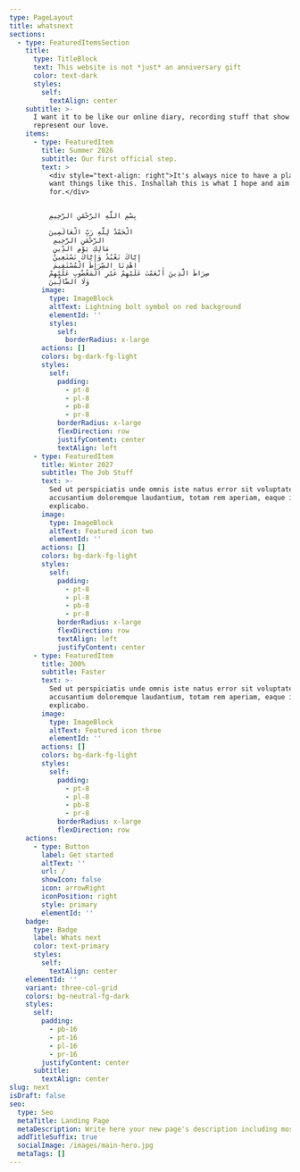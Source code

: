 ```yaml
---
type: PageLayout
title: whatsnext
sections:
  - type: FeaturedItemsSection
    title:
      type: TitleBlock
      text: This website is not *just* an anniversary gift
      color: text-dark
      styles:
        self:
          textAlign: center
    subtitle: >-
      I want it to be like our online diary, recording stuff that show and
      represent our love.
    items:
      - type: FeaturedItem
        title: Summer 2026
        subtitle: Our first official step.
        text: >
          <div style="text-align: right">It's always nice to have a plan, and I
          want things like this. Inshallah this is what I hope and aim
          for.</div>


          بِسْمِ اللَّهِ الرَّحْمَٰنِ الرَّحِيمِ

          الْحَمْدُ لِلَّهِ رَبِّ الْعَالَمِينَ
           الرَّحْمَٰنِ الرَّحِيمِ
           مَالِكِ يَوْمِ الدِّينِ
           إِيَّاكَ نَعْبُدُ وَإِيَّاكَ نَسْتَعِينُ
           اهْدِنَا الصِّرَاطَ الْمُسْتَقِيمَ
          صِرَاطَ الَّذِينَ أَنْعَمْتَ عَلَيْهِمْ غَيْرِ الْمَغْضُوبِ عَلَيْهِمْ
          وَلَا الضَّالِّينَ
        image:
          type: ImageBlock
          altText: Lightning bolt symbol on red background
          elementId: ''
          styles:
            self:
              borderRadius: x-large
        actions: []
        colors: bg-dark-fg-light
        styles:
          self:
            padding:
              - pt-8
              - pl-8
              - pb-8
              - pr-8
            borderRadius: x-large
            flexDirection: row
            justifyContent: center
            textAlign: left
      - type: FeaturedItem
        title: Winter 2027
        subtitle: The Job Stuff
        text: >-
          Sed ut perspiciatis unde omnis iste natus error sit voluptatem
          accusantium doloremque laudantium, totam rem aperiam, eaque ipsa quae.
          explicabo.
        image:
          type: ImageBlock
          altText: Featured icon two
          elementId: ''
        actions: []
        colors: bg-dark-fg-light
        styles:
          self:
            padding:
              - pt-8
              - pl-8
              - pb-8
              - pr-8
            borderRadius: x-large
            flexDirection: row
            textAlign: left
            justifyContent: center
      - type: FeaturedItem
        title: 200%
        subtitle: Faster
        text: >-
          Sed ut perspiciatis unde omnis iste natus error sit voluptatem
          accusantium doloremque laudantium, totam rem aperiam, eaque ipsa quae.
          explicabo.
        image:
          type: ImageBlock
          altText: Featured icon three
          elementId: ''
        actions: []
        colors: bg-dark-fg-light
        styles:
          self:
            padding:
              - pt-8
              - pl-8
              - pb-8
              - pr-8
            borderRadius: x-large
            flexDirection: row
    actions:
      - type: Button
        label: Get started
        altText: ''
        url: /
        showIcon: false
        icon: arrowRight
        iconPosition: right
        style: primary
        elementId: ''
    badge:
      type: Badge
      label: Whats next
      color: text-primary
      styles:
        self:
          textAlign: center
    elementId: ''
    variant: three-col-grid
    colors: bg-neutral-fg-dark
    styles:
      self:
        padding:
          - pb-16
          - pt-16
          - pl-16
          - pr-16
        justifyContent: center
      subtitle:
        textAlign: center
slug: next
isDraft: false
seo:
  type: Seo
  metaTitle: Landing Page
  metaDescription: Write here your new page's description including most relevant keywords.
  addTitleSuffix: true
  socialImage: /images/main-hero.jpg
  metaTags: []
---
```

